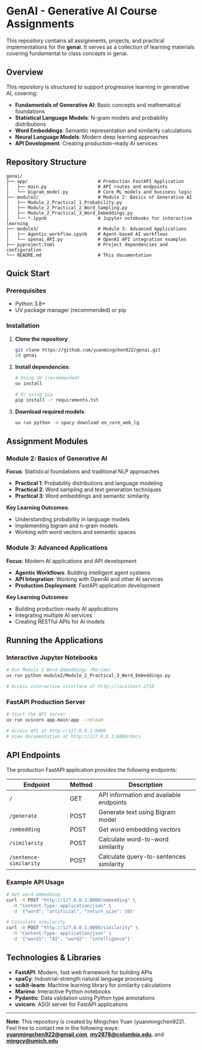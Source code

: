 # GenAI - Generative AI Course Assignments

This repository contains all assignments, projects, and practical implementations for the **genai**. It serves as a collection of learning materials covering fundamental to class concepts in genai.

## Overview

This repository is structured to support progressive learning in generative AI, covering:

- **Fundamentals of Generative AI**: Basic concepts and mathematical foundations
- **Statistical Language Models**: N-gram models and probability distributions
- **Word Embeddings**: Semantic representation and similarity calculations
- **Neural Language Models**: Modern deep learning approaches
- **API Development**: Creating production-ready AI services

## Repository Structure

```
genai/
├── app/                          # Production FastAPI Application
│   ├── main.py                   # API routes and endpoints
│   └── bigram_model.py           # Core ML models and business logic
├── module2/                      # Module 2: Basics of Generative AI
│   ├── Module_2_Practical_1_Probability.py
│   ├── Module_2_Practical_2_Word_Sampling.py
│   ├── Module_2_Practical_3_Word_Embeddings.py
│   └── *.ipynb                   # Jupyter notebooks for interactive learning
├── module3/                      # Module 3: Advanced Applications
│   ├── Agentic_workflow.ipynb    # Agent-based AI workflows
│   └── openai_API.py             # OpenAI API integration examples
├── pyproject.toml                # Project dependencies and configuration
└── README.md                     # This documentation
```

## Quick Start

### Prerequisites
- Python 3.8+
- UV package manager (recommended) or pip

### Installation

1. **Clone the repository**:
   ```bash
   git clone https://github.com/yuanmingchen922/genai.git
   cd genai
   ```

2. **Install dependencies**:
   ```bash
   # Using UV (recommended)
   uv install
   
   # Or using pip
   pip install -r requirements.txt
   ```

3. **Download required models**:
   ```bash
   uv run python -m spacy download en_core_web_lg
   ```

## Assignment Modules

### Module 2: Basics of Generative AI
**Focus**: Statistical foundations and traditional NLP approaches

- **Practical 1**: Probability distributions and language modeling
- **Practical 2**: Word sampling and text generation techniques  
- **Practical 3**: Word embeddings and semantic similarity

**Key Learning Outcomes**:
- Understanding probability in language models
- Implementing bigram and n-gram models
- Working with word vectors and semantic spaces

### Module 3: Advanced Applications
**Focus**: Modern AI applications and API development

- **Agentic Workflows**: Building intelligent agent systems
- **API Integration**: Working with OpenAI and other AI services
- **Production Deployment**: FastAPI application development

**Key Learning Outcomes**:
- Building production-ready AI applications
- Integrating multiple AI services
- Creating RESTful APIs for AI models

## Running the Applications

### Interactive Jupyter Notebooks
```bash
# Run Module 2 Word Embeddings (Marimo)
uv run python module2/Module_2_Practical_3_Word_Embeddings.py

# Access interactive interface at http://localhost:2718
```

### FastAPI Production Server
```bash
# Start the API server
uv run uvicorn app.main:app --reload

# Access API at http://127.0.0.1:8000
# View documentation at http://127.0.0.1:8000/docs
```

## API Endpoints

The production FastAPI application provides the following endpoints:

| Endpoint | Method | Description |
|----------|---------|-------------|
| `/` | GET | API information and available endpoints |
| `/generate` | POST | Generate text using Bigram model |
| `/embedding` | POST | Get word embedding vectors |
| `/similarity` | POST | Calculate word-to-word similarity |
| `/sentence-similarity` | POST | Calculate query-to-sentences similarity |

### Example API Usage

```bash
# Get word embedding
curl -X POST "http://127.0.0.1:8000/embedding" \
  -H "Content-Type: application/json" \
  -d '{"word": "artificial", "return_size": 10}'

# Calculate similarity
curl -X POST "http://127.0.0.1:8000/similarity" \
  -H "Content-Type: application/json" \
  -d '{"word1": "AI", "word2": "intelligence"}'
```

## Technologies & Libraries

- **FastAPI**: Modern, fast web framework for building APIs
- **spaCy**: Industrial-strength natural language processing
- **scikit-learn**: Machine learning library for similarity calculations
- **Marimo**: Interactive Python notebooks
- **Pydantic**: Data validation using Python type annotations
- **uvicorn**: ASGI server for FastAPI applications





---

**Note**: This repository is created by Mingchen Yuan (yuanmingchen922). Feel free to contact me in the following ways: **yuanmingchen922@gmail.com**, **my2878@columbia.edu**, and **mingcy@umich.edu**

